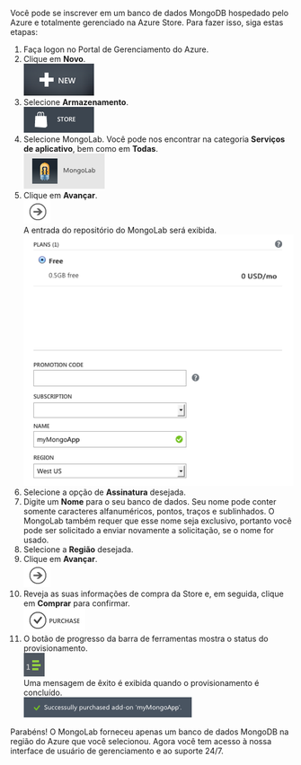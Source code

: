 Você pode se inscrever em um banco de dados MongoDB hospedado pelo Azure e totalmente gerenciado na Azure Store. Para fazer isso, siga estas etapas:

1.  Faça logon no Portal de Gerenciamento do Azure.
2.  Clique em **Novo**.  
    ![Novo][Novo]
3.  Selecione **Armazenamento**.  
    ![Armazenamento][Armazenamento]
4.  Selecione MongoLab. Você pode nos encontrar na categoria **Serviços de aplicativo**, bem como em **Todas**.  
    ![MongoLab][MongoLab]
5.  Clique em **Avançar**.  
    ![Avançar][Avançar]  
     A entrada do repositório do MongoLab será exibida.  
    ![NewMongoLab][NewMongoLab]  
6.  Selecione a opção de **Assinatura** desejada.
7.  Digite um **Nome** para o seu banco de dados. Seu nome pode conter somente caracteres alfanuméricos, pontos, traços e sublinhados. O MongoLab também requer que esse nome seja exclusivo, portanto você pode ser solicitado a enviar novamente a solicitação, se o nome for usado.
8.  Selecione a **Região** desejada.
9.  Clique em **Avançar**.  
    ![Avançar][Avançar]
10. Reveja as suas informações de compra da Store e, em seguida, clique em **Comprar** para confirmar.  
    ![Avançar][1]
11. O botão de progresso da barra de ferramentas mostra o status do provisionamento.  
    ![ProgressButton][ProgressButton]  
    Uma mensagem de êxito é exibida quando o provisionamento é concluído.  
    ![SuccessMessage][SuccessMessage]

Parabéns! O MongoLab forneceu apenas um banco de dados MongoDB na região do Azure que você selecionou. Agora você tem acesso à nossa interface de usuário de gerenciamento e ao suporte 24/7.

  [Novo]: ./media/howto-provision-mongolab/button-new.png
  [Armazenamento]: ./media/howto-provision-mongolab/button-store.png
  [MongoLab]: ./media/howto-provision-mongolab/entry-mongolab.png
  [Avançar]: ./media/howto-provision-mongolab/button-next.png
  [NewMongoLab]: ./media/howto-provision-mongolab/screen-newmongolab.png
  [1]: ./media/howto-provision-mongolab/button-purchase.png
  [ProgressButton]: ./media/howto-provision-mongolab/button-progress.png
  [SuccessMessage]: ./media/howto-provision-mongolab/message-provisionsuccess.png
